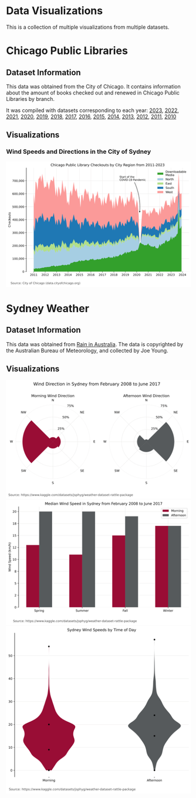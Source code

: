 # Data Visualizations
This is a collection of multiple visualizations from multiple datasets.
# Chicago Public Libraries
## Dataset Information
This data was obtained from the City of Chicago. It contains information about the amount of books checked out and renewed in Chicago Public Libraries by branch. 

It was compiled with datasets corresponding to each year: 
[2023](https://catalog.data.gov/dataset/libraries-2023-circulation-by-location), 
[2022](https://catalog.data.gov/dataset/libraries-2022-circulation-by-location), 
[2021](https://catalog.data.gov/dataset/libraries-2021-circulation-by-location), 
[2020](https://catalog.data.gov/dataset/libraries-2020-circulation-by-location), 
[2019](https://catalog.data.gov/dataset/libraries-2019-circulation-by-location), 
[2018](https://catalog.data.gov/dataset/libraries-2018-circulation-by-location), 
[2017](https://catalog.data.gov/dataset/libraries-2017-circulation-by-location), 
[2016](https://catalog.data.gov/dataset/libraries-2016-circulation-by-location), 
[2015](https://catalog.data.gov/dataset/libraries-2015-circulation-by-location), 
[2014](https://catalog.data.gov/dataset/libraries-2014-circulation-by-location), 
[2013](https://catalog.data.gov/dataset/libraries-2013-circulation-by-location), 
[2012](https://catalog.data.gov/dataset/libraries-2012-circulation-by-location), 
[2011](https://catalog.data.gov/dataset/libraries-2011-circulation-by-location), 
[2010](https://catalog.data.gov/dataset/libraries-2010-circulation-by-location)


## Visualizations
### Wind Speeds and Directions in the City of Sydney
![Area chart of Chicago Library transactions](./images/chicago_library_transactions.svg)
# Sydney Weather
## Dataset Information
This data was obtained from [Rain in Australia](https://www.kaggle.com/datasets/jsphyg/weather-dataset-rattle-package?resource=download&select=weatherAUS.csv). The data is copyrighted by the Australian Bureau of Meteorology, and collected by Joe Young. 
## Visualizations
![Polar chart of Sydney Wind Direction with 4 directions](./images/sydney_wind_direction_condensed.svg)
![Double bar chart of Sydney Windspeeds comparing the morning and the afternoon by season](./images/sydney_median_windspeed.svg)
![Two violin charts showing morning and afternoon windspeeds](./images/sydney_windspeeds_violin.svg)